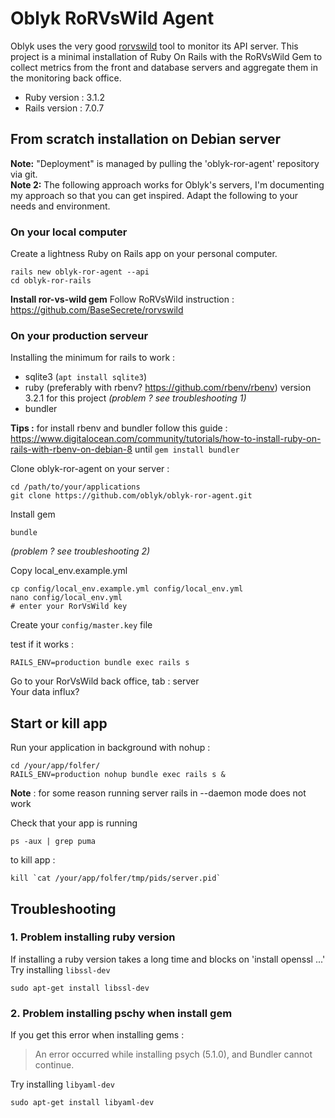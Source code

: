 # Oblyk RoRVsWild Agent

Oblyk uses the very good [rorvswild](https://www.rorvswild.com/) tool to monitor its API server. 
This project is a minimal installation of Ruby On Rails with the RoRVsWild Gem to collect metrics from the front and database servers and aggregate them in the monitoring back office.

- Ruby version : 3.1.2
- Rails version : 7.0.7

## From scratch installation on Debian server

**Note:** "Deployment" is managed by pulling the 'oblyk-ror-agent' repository via git.  
**Note 2:** The following approach works for Oblyk's servers, I'm documenting my approach so that you can get inspired. Adapt the following to your needs and environment.

### On your local computer

Create a lightness Ruby on Rails app on your personal computer.

```shell
rails new oblyk-ror-agent --api
cd oblyk-ror-rails
```

**Install ror-vs-wild gem**
Follow RoRVsWild instruction : https://github.com/BaseSecrete/rorvswild

### On your production serveur

Installing the minimum for rails to work :
- sqlite3 (`apt install sqlite3`)
- ruby (preferably with rbenv? https://github.com/rbenv/rbenv) version 3.2.1 for this project _(problem ? see troubleshooting 1)_
- bundler 

**Tips :** for install rbenv and bundler follow this guide : https://www.digitalocean.com/community/tutorials/how-to-install-ruby-on-rails-with-rbenv-on-debian-8 until `gem install bundler`

Clone oblyk-ror-agent on your server :
```shell
cd /path/to/your/applications
git clone https://github.com/oblyk/oblyk-ror-agent.git
```

Install gem
```shell
bundle
```
_(problem ? see troubleshooting 2)_

Copy local_env.example.yml
```shell
cp config/local_env.example.yml config/local_env.yml
nano config/local_env.yml
# enter your RorVsWild key
```

Create your `config/master.key` file

test if it works :
```shell
RAILS_ENV=production bundle exec rails s
```
Go to your RorVsWild back office, tab : server  
Your data influx?

## Start or kill app

Run your application in background with nohup :
```shell
cd /your/app/folfer/
RAILS_ENV=production nohup bundle exec rails s &
```

**Note** : for some reason running server rails in --daemon mode does not work

Check that your app is running
```shell
ps -aux | grep puma
```

to kill app :
```shell
kill `cat /your/app/folfer/tmp/pids/server.pid`
```

## Troubleshooting

### 1. Problem installing ruby version

If installing a ruby version takes a long time and blocks on 'install openssl ...'  
Try installing `libssl-dev`
```shell
sudo apt-get install libssl-dev
```

### 2. Problem installing pschy when install gem

If you get this error when installing gems :  
> An error occurred while installing psych (5.1.0), and Bundler cannot continue.

Try installing `libyaml-dev`
```shell
sudo apt-get install libyaml-dev
```
